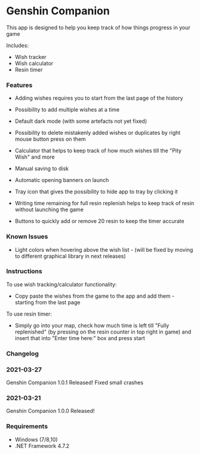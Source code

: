 # Genshin Companion

This app is designed to help you keep track of how things progress in your game

Includes:

- Wish tracker
- Wish calculator
- Resin timer

### Features

- Adding wishes requires you to start from the last page of the history

- Possibility to add multiple wishes at a time

- Default dark mode (with some artefacts not yet fixed)

- Possibility to delete mistakenly added wishes or duplicates by right mouse button press on them

- Calculator that helps to keep track of how much wishes till the "Pity Wish" and more

- Manual saving to disk

- Automatic opening banners on launch

- Tray icon that gives the possibility to hide app to tray by clicking it

- Writing time remaining for full resin replenish helps to keep track of resin without launching the game

- Buttons to quickly add or remove 20 resin to keep the timer accurate

### Known Issues

- Light colors when hovering above the wish list - (will be fixed by moving to different graphical library in next releases) 

### Instructions

To use wish tracking/calculator functionality:

- Copy paste the wishes from the game to the app and add them - starting from the last page

To use resin timer:

- Simply go into your map, check how much time is left till "Fully replenished" (by pressing on the resin counter in top right in game) and insert that into "Enter time here:" box and press start 

### Changelog

### 2021-03-27

Genshin Companion 1.0.1 Released!
Fixed small crashes 

### 2021-03-21

Genshin Companion 1.0.0 Released!



### Requirements

- Windows (7/8,10)
- .NET Framework 4.7.2
